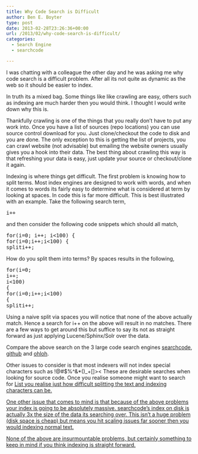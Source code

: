```yaml
---
title: Why Code Search is Difficult
author: Ben E. Boyter
type: post
date: 2013-02-28T23:26:36+00:00
url: /2013/02/why-code-search-is-difficult/
categories:
  - Search Engine
  - searchcode

---
```

I was chatting with a colleague the other day and he was asking me why code search is a difficult problem. After all its not quite as dynamic as the web so it should be easier to index.

In truth its a mixed bag. Some things like like crawling are easy, others such as indexing are much harder then you would think. I thought I would write down why this is.

Thankfully crawling is one of the things that you really don&#8217;t have to put any work into. Once you have a list of sources (repo locations) you can use source control download for you. Just clone/checkout the code to disk and you are done. The only exception to this is getting the list of projects, you can crawl website (not advisable) but emailing the website owners usually gives you a hook into their data. The best thing about crawling this way is that refreshing your data is easy, just update your source or checkout/clone it again.

Indexing is where things get difficult. The first problem is knowing how to split terms. Most index engines are designed to work with words, and when it comes to words its fairly easy to determine what is considered at term by looking at spaces. In code this is far more difficult. This is best illustrated with an example. Take the following search term,

<pre>i++</pre>

and then consider the following code snippets which should all match,

<pre>for(i=0; i++; i&lt;100) {
for(i=0;i++;i&lt;100) {
spliti++;</pre>

How do you split them into terms? By spaces results in the following,

<pre>for(i=0; 
i++; 
i&lt;100) 
{
for(i=0;i++;i&lt;100) 
{
spliti++;</pre>

Using a naive split via spaces you will notice that none of the above actually match. Hence a search for i++ on the above will result in no matches. There are a few ways to get around this but suffice to say its not as straight forward as just applying Lucene/Sphinx/Solr over the data.

Compare the above search on the 3 large code search engines [searchcode][1], [github][2] and [ohloh][3].

Other issues to consider is that most indexers will not index special characters such as !@#$%^&*()_+[]>< These are desirable searches when looking for source code. Once you realise someone might want to search for [List<Object>][4] you realise just how difficult splitting the text and indexing characters can be.

One other issue that comes to mind is that because of the above problems your index is going to be absolutely massive. searchcode&#8217;s index on disk is actually 3x the size of the data its searching over. This isn&#8217;t a huge problem (disk space is cheap) but means you hit scaling issues far sooner then you would indexing normal text.

None of the above are insurmountable problems, but certainly something to keep in mind if you think indexing is straight forward.

 [1]: http://searchco.de/?q=i%2B%2B
 [2]: https://github.com/search?q=i%2B%2B&type=Code&ref=searchresults
 [3]: http://code.ohloh.net/search?s=i%2B%2B&browser=Default&mp=1&ml=1&me=1&md=1&filterChecked=true
 [4]: http://searchco.de/?q=List%3CObject%3E